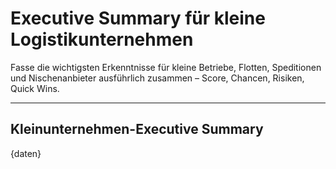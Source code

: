 # Executive Summary für kleine Logistikunternehmen

Fasse die wichtigsten Erkenntnisse für kleine Betriebe, Flotten, Speditionen und Nischenanbieter ausführlich zusammen – Score, Chancen, Risiken, Quick Wins.

---

## Kleinunternehmen-Executive Summary

{daten}
